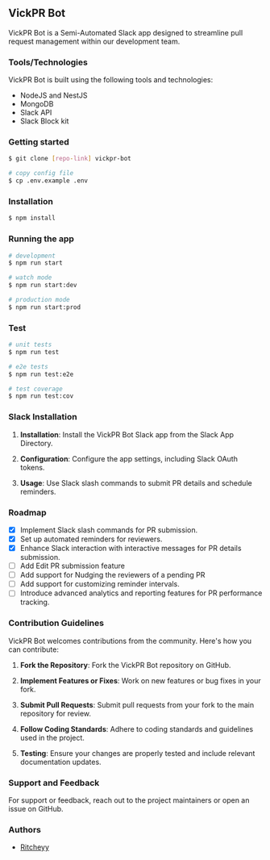 ## VickPR Bot

VickPR Bot is a Semi-Automated Slack app designed to streamline pull request management within our development team.

### Tools/Technologies

VickPR Bot is built using the following tools and technologies:

- NodeJS and NestJS
- MongoDB
- Slack API
- Slack Block kit


### Getting started

```bash
$ git clone [repo-link] vickpr-bot
```

```bash
# copy config file
$ cp .env.example .env
```

### Installation

```bash
$ npm install
```

### Running the app

```bash
# development
$ npm run start

# watch mode
$ npm run start:dev

# production mode
$ npm run start:prod
```

### Test

```bash
# unit tests
$ npm run test

# e2e tests
$ npm run test:e2e

# test coverage
$ npm run test:cov
```

### Slack Installation

1. **Installation**: Install the VickPR Bot Slack app from the Slack App Directory.

2. **Configuration**: Configure the app settings, including Slack OAuth tokens.

3. **Usage**: Use Slack slash commands to submit PR details and schedule reminders.

### Roadmap

- [x] Implement Slack slash commands for PR submission.
- [x] Set up automated reminders for reviewers.
- [x] Enhance Slack interaction with interactive messages for PR details submission.
- [ ] Add Edit PR submission feature
- [ ] Add support for Nudging the reviewers of a pending PR
- [ ] Add support for customizing reminder intervals.
- [ ] Introduce advanced analytics and reporting features for PR performance tracking.

### Contribution Guidelines

VickPR Bot welcomes contributions from the community. Here's how you can contribute:

1. **Fork the Repository**: Fork the VickPR Bot repository on GitHub.

2. **Implement Features or Fixes**: Work on new features or bug fixes in your fork.

3. **Submit Pull Requests**: Submit pull requests from your fork to the main repository for review.

4. **Follow Coding Standards**: Adhere to coding standards and guidelines used in the project.

5. **Testing**: Ensure your changes are properly tested and include relevant documentation updates.

### Support and Feedback

For support or feedback, reach out to the project maintainers or open an issue on GitHub.


### Authors

- [Ritcheyy](https://github.com/ritcheyy)